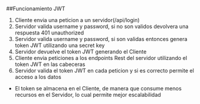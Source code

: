 ##Funcionamiento JWT
1. Cliente envia una peticion a un servidor(/api/login)
2. Servidor valida username y password, si no son validos devolvera una respuesta 401 unauthorized
3. Servidor valida username y password, si son validas entonces genera token JWT utilizando una secret key
4. Servidor devuelve el token JWT generando el Cliente
5. Cliente envia peticiones a los endpoints Rest del servidor utilizando el token JWT en las cabeceras
6. Servidor valida el token JWT en cada peticion y si es correcto permite el acceso a los datos

* El token se almacena en el Cliente, de manera que consume menos recursos en el Servidor, lo cual permite mejor escalabilidad